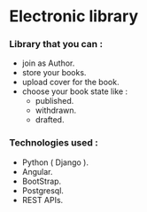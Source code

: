 # Electronic library
### Library that you can :
+ join as Author.
+ store your books.
+ upload cover for the book.
+ choose your book state like :
    + published.
    + withdrawn.
    + drafted.
### Technologies used :
+ Python ( Django ).
+ Angular.
+ BootStrap.
+ Postgresql.
+ REST APIs.